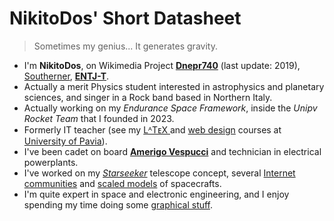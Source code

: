 # NikitoDos' Short Datasheet

> Sometimes my genius... It generates gravity.

+ I'm **NikitoDos**, on Wikimedia Project [**Dnepr740**](https://it.wikipedia.org/wiki/Utente:Dnepr740) (last update: 2019), [Southerner](https://en.wikipedia.org/wiki/South_Italy), [**ENTJ-T**](https://www.16personalities.com/entj-personality).
+ Actually a merit Physics student interested in astrophysics and planetary sciences, and singer in a Rock band based in Northern Italy.
+ Actually working on my *Endurance Space Framework*, inside the *Unipv Rocket Team* that I founded in 2023.
+ Formerly IT teacher (see my [ LᴬTᴇX ](https://github.com/nikitodos/latex) and [web design](https://github.com/nikitodos/webdesign_intro) courses at [University of Pavia](https://web-en.unipv.it/)).
+ I've been cadet on board [**Amerigo Vespucci**](https://en.wikipedia.org/wiki/Italian_training_ship_Amerigo_Vespucci) and technician in electrical powerplants.
+ I've worked on my [*Starseeker*](https://github.com/nikitodos/starseeker) telescope concept, several [Internet communities](https://github.com/nikitodos/FirstNotes) and [scaled models](https://github.com/nikitodos/3D_Collection) of spacecrafts.
+ I'm quite expert in space and electronic engineering, and I enjoy spending my time doing some [graphical stuff](https://raw.githubusercontent.com/nikitodos/nikitodos.github.io/main/resources/logos/EnduranceSmall.png).

